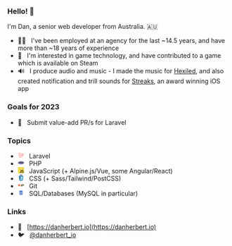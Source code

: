 ### Hello! 👋

I'm Dan, a senior web developer from Australia. :australia:

* 🧑‍💻 &nbsp; I've been employed at an agency for the last ~14.5 years, and have more than ~18 years of experience
* 👾 &nbsp; I'm interested in game technology, and have contributed to a game which is available on Steam
* 🔊 &nbsp; I produce audio and music - I made the music for [Hexiled](https://hexiledgame.com/), and also created notification and trill sounds for [Streaks](https://streaksapp.com/), an award winning iOS app

### Goals for 2023

* 🎡 &nbsp; Submit value-add PR/s for Laravel

### Topics

* <img src="https://raw.githubusercontent.com/github/explore/56a826d05cf762b2b50ecbe7d492a839b04f3fbf/topics/laravel/laravel.png" style="width: 1em;"> &nbsp; Laravel
* <img src="https://raw.githubusercontent.com/github/explore/ccc16358ac4530c6a69b1b80c7223cd2744dea83/topics/php/php.png" style="width: 1em;"> &nbsp; PHP
* <img src="https://raw.githubusercontent.com/github/explore/80688e429a7d4ef2fca1e82350fe8e3517d3494d/topics/javascript/javascript.png" style="width: 1em;"> &nbsp; JavaScript (+ Alpine.js/Vue, some Angular/React)
* <img src="https://raw.githubusercontent.com/github/explore/80688e429a7d4ef2fca1e82350fe8e3517d3494d/topics/css/css.png" style="width: 1em;"> &nbsp; CSS (+ Sass/Tailwind/PostCSS)
* <img src="https://raw.githubusercontent.com/github/explore/80688e429a7d4ef2fca1e82350fe8e3517d3494d/topics/git/git.png" style="width: 1em;"> &nbsp; Git
* <img src="https://raw.githubusercontent.com/github/explore/80688e429a7d4ef2fca1e82350fe8e3517d3494d/topics/sql/sql.png" style="width: 1em;"> &nbsp; SQL/Databases (MySQL in particular)


### Links

* 🔗 &nbsp; [https://danherbert.io](https://danherbert.io)
* 🐦 &nbsp; [@danherbert_io](https://twitter.com/danherbert_io)
